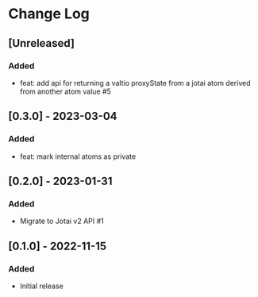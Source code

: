 # Change Log

## [Unreleased]
### Added
- feat: add api for returning a valtio proxyState from a jotai atom derived from another atom value #5

## [0.3.0] - 2023-03-04
### Added
- feat: mark internal atoms as private

## [0.2.0] - 2023-01-31
### Added
- Migrate to Jotai v2 API #1

## [0.1.0] - 2022-11-15
### Added
- Initial release
